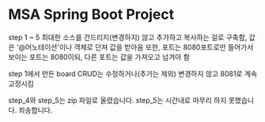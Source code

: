 # MSA Spring Boot Project

step 1 ~ 5 최대한 소스를 건드리지(변경하지) 않고 추가하고 복사하는 걸로 구축함, 값은 '@어노테이션'이나 객체로 던져 값을 받아옴
또한, 포트는 8080포트로만 들어가서 보이는 포트는 8080이되, 다른 포트는 값을 가져오고 넘겨야 함

step 1에서 만든 board CRUD는 수정하거나(추가는 제외) 변경하지 않고 8081로 계속 고정시킴

step_4와 step_5는 zip 파일로 올렸습니다.
step_5는 시간내로 마무리 하지 못했습니다. 죄송합니다.
